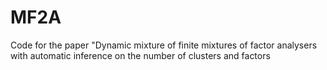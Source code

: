 # MF2A
Code for the paper "Dynamic mixture of finite mixtures of factor analysers with automatic inference on the number of clusters and factors
